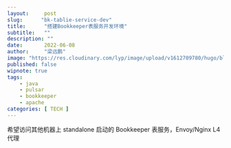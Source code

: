 ```yaml
---
layout:     post 
slug:      "bk-tablie-service-dev"
title:      "搭建Bookkeeper表服务开发环境"
subtitle:   ""
description: ""
date:       2022-06-08
author:     "梁远鹏"
image: "https://res.cloudinary.com/lyp/image/upload/v1612709780/hugo/blog.github.io/pexels-matt-hardy-2568001.jpg"
published: false
wipnote: true
tags:
    - java 
    - pulsar
    - bookkeeper
    - apache
categories: [ TECH ]
---    
```



希望访问其他机器上 standalone 启动的 Bookkeeper 表服务，Envoy/Nginx L4 代理

